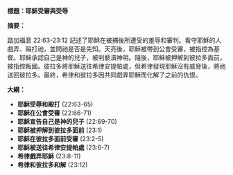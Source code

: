 **標題：耶穌受審與受辱**

**摘要：**

路加福音 22:63-23:12 記述了耶穌在被捕後所遭受的羞辱和審判。看守耶穌的人戲弄、毆打祂，並問祂是否是先知。天亮後，耶穌被帶到公會受審，被指控為基督。耶穌承認自己是神的兒子，被判褻瀆神明。隨後，耶穌被押解到彼拉多面前，被指控叛國。彼拉多將耶穌送往希律安提帕處，但希律發現耶穌沒有威脅後，將祂送回彼拉多。最終，希律和彼拉多因共同戲弄耶穌而化解了之前的仇恨。

**大綱：**

* **耶穌受辱和毆打** (22:63-65)
* **耶穌在公會受審** (22:66-71)
* **耶穌宣告自己是神的兒子** (22:69-70)
* **耶穌被押解到彼拉多面前** (23:1)
* **耶穌在彼拉多面前受審** (23:2-5)
* **耶穌被送往希律安提帕處** (23:6-7)
* **希律戲弄耶穌** (23:8-11)
* **希律和彼拉多和解** (23:12)